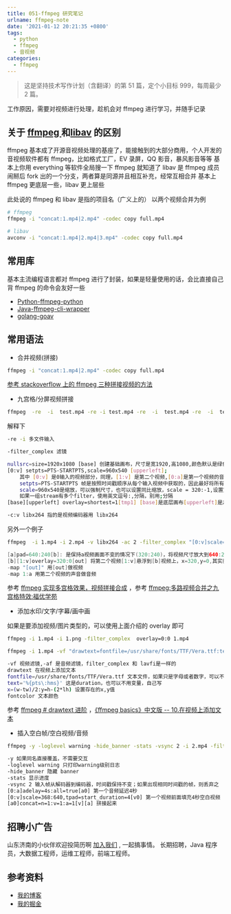 ```yaml
---
title: 051-ffmpeg 研究笔记
urlname: ffmpeg-note
date: '2021-01-12 20:21:35 +0800'
tags:
  - python
  - ffmpeg
  - 音视频
categories:
  - ffmpeg
---
```


> 这是坚持技术写作计划（含翻译）的第 51 篇，定个小目标 999，每周最少 2 篇。

工作原因，需要对视频进行处理，趁机会对 ffmpeg 进行学习，并随手记录

<!-- more -->

## 关于 [ffmpeg ](https://ffmpeg.org/)和[libav](https://libav.org/) 的区别

ffmpeg 基本成了开源音视频处理的基座了，能接触到的大部分商用，个人开发的音视频软件都有 ffmpeg，比如格式工厂，EV 录屏，QQ 影音，暴风影音等等 基本上你用 everything 等软件全局搜一下 ffmpeg 就知道了
libav 是 ffmpeg 成员闹掰后 fork 出的一个分支，两者算是同源并且相互补充，经常互相合并
基本上 ffmpeg 更底层一些，libav 更上层些

此处说的 ffmpeg 和 libav 是指的项目名（广义上的）
以两个视频合并为例

```bash
# ffmpeg
ffmpeg -i "concat:1.mp4|2.mp4" -codec copy full.mp4

# libav
avconv -i "concat:1.mp4|2.mp4|3.mp4" -codec copy full.mp4
```

## 常用库

基本主流编程语言都对 ffmpeg 进行了封装，如果是轻量使用的话，会比直接自己背 ffmpeg 的命令会友好一些

- [Python-ffmpeg-python](https://github.com/kkroening/ffmpeg-python)
- [Java-ffmpeg-cli-wrapper](https://github.com/bramp/ffmpeg-cli-wrapper)
- [golang-goav](https://github.com/giorgisio/goav)

## 常用语法

- 合并视频(拼接)

```bash
ffmpeg -i "concat:1.mp4|2.mp4" -codec copy full.mp4
```

[参考 stackoverflow 上的 ffmpeg 三种拼接视频的方法](https://stackoverflow.com/a/11175851/7001350)

- 九宫格/分屏视频拼接

```bash
ffmpeg  -re  -i  test.mp4 -re -i test.mp4 -re  -i  test.mp4 -re  -i  test.mp4 -filter_complex "nullsrc=size=1920x1080 [base];[0:v] setpts=PTS-STARTPTS,scale=960x540 [upperleft]; [1:v] setpts=PTS-STARTPTS, scale=960x540 [upperright]; [2:v] setpts=PTS-STARTPTS, scale=960x540 [lowerleft]; [3:v] setpts=PTS-STARTPTS, scale=960x540 [lowerright];[base][upperleft] overlay=shortest=1[tmp1]; [tmp1][upperright] overlay=shortest=1:x=960 [tmp2]; [tmp2][lowerleft] overlay=shortest=1:y=540 [tmp3];[tmp3][lowerright] overlay=shortest=1:x=960:y=540" -c:v libx264 out_1080p.mp4
```

解释下

```bash
-re -i 多文件输入

-filter_complex 滤镜

nullsrc=size=1920x1080 [base] 创建基础画布，尺寸是宽1920,高1080,颜色默认是绿色，如果要自定义颜色，需要用color filter，例如 color=s=1920x1080:c=black （黑色背景）
[0:v] setpts=PTS-STARTPTS,scale=960x540 [upperleft];
    其中 [0:v] 是0输入的视频部分，同理，[1:v] 是第二个视频,[0:a]是第一个视频的音频部分
    setpts=PTS-STARTPTS 帧是按照时间戳顺序从每个输入视频中获取的，因此最好将所有叠加输入通过setpts = PTS-STARTPTS过滤器传递，以使它们以相同的零时间戳开始，从0开始计数PTS 就是用PTS-STARTPTS，如果要加速setpts=0.5*PTS，慢速setpts=2.0*PTS
    scale=960x540是缩放，可以强制尺寸，也可以设置同比缩放，scale = 320:-1,设置宽是320，高-1意味着是根据320同比缩放高度，scale = iw*0.5:-1 宽度缩放一半,高度同比，如果是指向缩放，不想放大 scale='min(iw,320)':-1, 如果宽度小于320像素，不缩放，大于320使用320，并且长度同比缩放[upperleft]是一路流(stream)
    如果一组stream有多个filter，使用英文逗号:,分隔，别用;分隔
[base][upperleft] overlay=shortest=1[tmp1] [base]是底层画布[upperleft]是左上方视频（名字随便起） overlay=shortest=1 overlay 是说[upperleft]悬浮到[base]左上方，（因为默认不写坐标是x=0,y=0,所以是左上方）,shortest=1 是说，两个视频合成的总视频长度，以最短的为终点(比如，1 30秒，2 40秒，最终的视频就是30秒), 如果想指定xy位置，可以参考 overlay=x=960:y=540，指的是悬浮视频处于背景画布的x=960:y=540

-c:v libx264 指的是视频编码器用 libx264
```

另外一个例子

```bash
ffmpeg  -i 1.mp4 -i 2.mp4 -v libx264 -ac 2 -filter_complex "[0:v]scale=320:240[a];[a]pad=640:240[b];[b][1:v]overlay=320:0[out]" -map "[out]"  -map 1:a  c.mp4
```

```java
[a]pad=640:240[b]: 是保持a视频画面不变的情况下(320:240)，将视频尺寸放大到640:240,空白部分用黑屏填充
[b][1:v]overlay=320:0[out] 将第二个视频[1:v]悬浮到[b]视频上，x=320,y=0,其实就是将原本的两个视频，强制压缩成320:240,并且左右分布拼接成一个
-map "[out]" 用[out]做视频
-map 1:a 用第二个视频的声音做音频
```

参考 [ffmpeg 实现多宫格效果，视频拼接合成](https://www.cnblogs.com/famhuai/p/10276081.html) ，参考 [ffmpeg:多路视频合并之九宫格特效:福优学苑](https://www.bilibili.com/video/BV1254y1W7RK)

- 添加水印/文字/字幕/画中画

如果是要添加视频/图片类型的，可以使用上面介绍的 overlay 即可

```bash
ffmpeg -i 1.mp4 -i 1.png -filter_complex  overlay=0:0 1.mp4
```

```bash
ffmpeg -i 1.mp4 -vf "drawtext=fontfile=/usr/share/fonts/TTF/Vera.ttf:text='%{pts\:hms}': x=(w-tw)/2: y=h-(2*lh): fontcolor=white" 2.mp4
```

```bash
-vf 视频滤镜,-af 是音频滤镜，filter_complex 和 lavfi是一样的
drawtext 在视频上添加文本
fontfile=/usr/share/fonts/TTF/Vera.ttf 文本文件，如果只是字母或者数字，可以不写，用默认字体就行了
text='%{pts\:hms}' 这是duration，也可以不用变量，自己写
x=(w-tw)/2:y=h-(2*lh) 设置存在的x,y值
fontcolor 文本颜色
```

参考 [ffmpeg # drawtext 进阶](https://www.jianshu.com/p/d9d8ee30d621/) ，[《ffmpeg basics》中文版 -- 10.在视频上添加文本](https://blog.csdn.net/qq_34305316/article/details/103937279?depth_1-utm_source=distribute.pc_relevant.none-task-blog-OPENSEARCH-4&utm_source=distribute.pc_relevant.none-task-blog-OPENSEARCH-4)

- 插入空白帧/空白视频/音频

```bash
ffmpeg -y -loglevel warning -hide_banner -stats -vsync 2 -i 2.mp4 -filter_complex "[0:a]adelay=4s:all=true[a0];[0:v]scale=368:640,tpad=start_duration=4[v0];[v0][a0]concat=n=1:v=1:a=1[v][a]" -map "[v]" -map "[a]" 3.mp4
```

```bash
-y 如果同名直接覆盖，不需要交互
-loglevel warning 只打印warning级别日志
-hide_banner 隐藏 banner
-stats 显示进度
-vsync 2 输入帧从解码器到编码器，时间戳保持不变；如果出现相同时间戳的帧，则丢弃之
[0:a]adelay=4s:all=true[a0] 第一个音频延迟4秒
[0:v]scale=368:640,tpad=start_duration=4[v0] 第一个视频前面填充4秒空白视频
[a0]concat=n=1:v=1:a=1[v][a] 拼接起来
```

## 招聘小广告

山东济南的小伙伴欢迎投简历啊 [加入我们](https://www.zhipin.com/job_detail/20db89ac1adece6d3nZ-2tu1E1Q~.html?ka=search_list_jname_2_blank&lid=ak5J7ypLUb7.search.2) , 一起搞事情。
长期招聘，Java 程序员，大数据工程师，运维工程师，前端工程师。

## 参考资料

- [我的博客](https://anjia0532.github.io/2021/01/12/ffmpeg-note/)
- [我的掘金](https://juejin.im/post/6916755968416022535)
